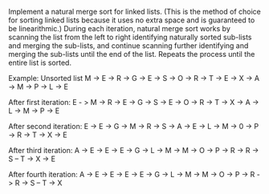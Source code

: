 Implement a natural merge sort for linked lists. (This is the method of choice for sorting linked lists because it uses no extra space and is guaranteed to be linearithmic.) During each iteration, natural merge sort works by scanning the list from the left to right identifying naturally sorted sub-lists and merging the sub-lists, and continue scanning further identifying and merging the sub-lists until the end of the list. Repeats the process until the entire list is sorted.

Example: Unsorted list M -> E -> R -> G -> E -> S -> O -> R -> T -> E -> X -> A -> M -> P -> L -> E

After first iteration: E - > M -> R -> E -> G -> S -> E -> O -> R -> T -> X -> A -> L -> M -> P -> E

After second iteration: E -> E -> G -> M -> R -> S -> A -> E -> L -> M -> 0 -> P -> R -> T -> X -> E

After third iteration: A -> E -> E -> E -> G -> L -> M -> M -> O -> P -> R -> R -> S – T -> X -> E

After fourth iteration: A -> E -> E -> E -> E -> G -> L -> M -> M -> O -> P -> R -> R -> S – T -> X
